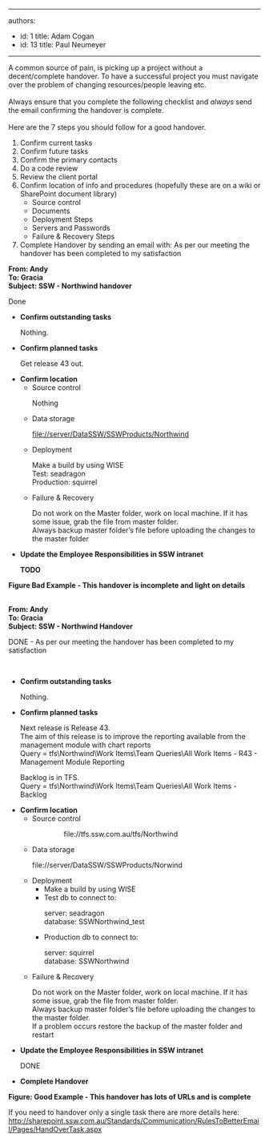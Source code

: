 

---
authors:
  - id: 1
    title: Adam Cogan
  - id: 13
    title: Paul Neumeyer
---




<span class='intro'> A common source of pain, is picking up a project without a decent/complete handover. To have a successful project you must navigate over the problem of changing resources/people&#160;leaving etc.<br>
<br>
Always ensure that you&#160;complete the following checklist and <em>always </em>send the email confirming the handover is complete.&#160;<br>
<br>
Here are the 7 steps you should follow for a good handover. &#160; &#160; 
 </span>


  <ol>
    <li>Confirm current tasks </li>
    <li>Confirm future tasks </li>
    <li>Confirm the primary contacts </li>
    <li>Do a code review </li>
    <li>Review the client portal </li>
    <li>Confirm location of info and procedures (hopefully these are on a wiki or SharePoint document library)
    <ul>
        <li>Source control </li>
        <li>Documents </li>
        <li>Deployment Steps </li>
        <li>Servers and Passwords </li>
        <li>Failure &amp; Recovery Steps </li>
    </ul>
    </li>
    <li>Complete Handover by sending an email with&#58; As per our meeting the handover has been completed to my satisfaction </li>
</ol>
<font class="ms-rteCustom-GreyBox">
<p><b>From&#58;&#160;Andy<br>
To&#58;&#160;Gracia<br>
Subject&#58;&#160;SSW - Northwind handover</b></p>
<p>Done</p>
<ul>
    <li><strong>Confirm outstanding tasks </strong>
    <p>Nothing.</p>
    </li>
    <li><strong>Confirm planned tasks </strong>
    <p>Get release 43 out.</p>
    </li>
    <li><strong>Confirm location </strong>
    <ul>
        <li>Source control
        <p>Nothing</p>
        </li>
        <li>Data storage
        <p><a shape="rect" href="file&#58;//server/DataSSW/SSWProducts/Northwind">file&#58;//server/DataSSW/SSWProducts/Northwind</a></p>
        </li>
        <li>Deployment
        <p>Make a build by using WISE<br>
        Test&#58;&#160;seadragon<br>
        Production&#58;&#160;squirrel</p>
        </li>
        <li>Failure &amp; Recovery
        <p>Do not work on the Master folder, work on local machine. If it has some issue, grab the file from master folder.<br>
        Always backup master folder’s file before uploading the changes to the master folder </p>
        </li>
    </ul>
    </li>
    <li><strong>Update the Employee Responsibilities in SSW intranet </strong>
    <p><b>TODO</b> </p>
    </li>
</ul>
</font><strong class="ms-rteCustom-FigureBad">Figure Bad Example - This handover is incomplete and light on details</strong> <br>
<br>
<font class="ms-rteCustom-GreyBox">
<p><b>From&#58;&#160;Andy<br>
To&#58; Gracia<br>
Subject&#58;&#160;SSW - Northwind Handover</b> </p>
<p>DONE -&#160;As per our meeting the handover has been completed to my satisfaction</p>
<p>&#160;</p>
<ul>
    <li><strong>Confirm outstanding tasks </strong>
    <p>Nothing.</p>
    </li>
    <li><strong>Confirm planned tasks </strong>
    <p>Next release is Release 43.<br>
    The aim of&#160;this release is to improve&#160;the reporting available from the management module with chart reports<br>
    Query&#160;= tfs\Northwind\Work Items\Team Queries\All Work Items - R43 - Management Module Reporting</p>
    <p>Backlog is in TFS.<br>
    Query = tfs\Northwind\Work Items\Team Queries\All Work Items - Backlog</p>
    </li>
    <li><strong>Confirm location </strong>
    <ul>
        <li>Source control
        <p>&#160;&#160;&#160;&#160;&#160;&#160;&#160;&#160;&#160;&#160;&#160;&#160;&#160;&#160;&#160;&#160;<a shape="rect">file&#58;//tfs.ssw.com.au/tfs/Northwind</a></p>
        </li>
        <li>Data storage
        <p><a shape="rect">file&#58;//server/DataSSW/SSWProducts/Norwind</a></p>
        </li>
        <li>Deployment
        <ul>
            <li>Make a build by using WISE </li>
            <li>Test db to connect to&#58;
            <p>server&#58; seadragon<br>
            database&#58; SSWNorthwind_test</p>
            </li>
            <li>Production db to connect to&#58;
            <p>server&#58; squirrel<br>
            database&#58; SSWNorthwind&#160;</p>
            </li>
        </ul>
        </li>
        <li>Failure &amp; Recovery
        <p>Do not work on the Master folder, work on local machine. If it has some issue, grab the file from master folder.<br>
        Always backup master folder’s file before uploading the changes to the master folder.<br>
        If a problem occurs restore the backup of the master folder and restart</p>
        </li>
    </ul>
    </li>
    <li><strong>Update the Employee Responsibilities in SSW intranet </strong>
    <p>DONE</p>
    </li>
    <li><strong>Complete Handover </strong></li>
</ul>
</font><strong class="ms-rteCustom-FigureGood">Figure&#58; Good Example - This handover has lots of URLs and is complete</strong><br>
<p>If you need to handover only a single task there are more details here&#58;<br>
<a shape="rect" href="/Standards/Communication/RulesToBetterEmail/Pages/HandOverTask.aspx">http&#58;//sharepoint.ssw.com.au/Standards/Communication/RulesToBetterEmail/Pages/HandOverTask.aspx</a></p>



